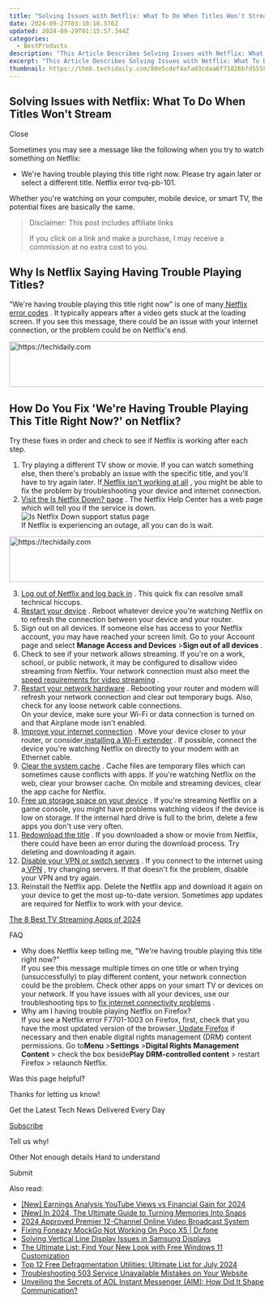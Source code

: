 ```yaml
---
title: "Solving Issues with Netflix: What To Do When Titles Won't Stream"
date: 2024-09-27T03:10:16.576Z
updated: 2024-09-29T01:15:57.344Z
categories:
  - BestProducts
description: "This Article Describes Solving Issues with Netflix: What To Do When Titles Won't Stream"
excerpt: "This Article Describes Solving Issues with Netflix: What To Do When Titles Won't Stream"
thumbnail: https://thmb.techidaily.com/80e5cdef4afad3cdaa6f71026bfd555865de3d18de62989f967049cc703431b5.jpg
---
```


## Solving Issues with Netflix: What To Do When Titles Won't Stream

Close 

 Sometimes you may see a message like the following when you try to watch something on Netflix:

* We're having trouble playing this title right now. Please try again later or select a different title. Netflix error tvq-pb-101.

 Whether you're watching on your computer, mobile device, or smart TV, the potential fixes are basically the same.

>  Disclaimer: This post includes affiliate links
>
>  If you click on a link and make a purchase, I may receive a commission at no extra cost to you.
>

##  Why Is Netflix Saying Having Trouble Playing Titles?

 “We're having trouble playing this title right now” is one of many[ Netflix error codes](https://www.lifewire.com/netflix-error-codes-4173723) . It typically appears after a video gets stuck at the loading screen. If you see this message, there could be an issue with your internet connection, or the problem could be on Netflix's end.

<!-- affiliate ads begin -->
<a href="https://ephamedtechinc.pxf.io/c/5597632/2123512/26400" target="_top" id="2123512">
  <img src="//a.impactradius-go.com/display-ad/26400-2123512" border="0" alt="https://techidaily.com" width="728" height="90"/>
</a>
<img height="0" width="0" src="https://ephamedtechinc.pxf.io/i/5597632/2123512/26400" style="position:absolute;visibility:hidden;" border="0" />
<!-- affiliate ads end -->

##  How Do You Fix 'We're Having Trouble Playing This Title Right Now?' on Netflix?

 Try these fixes in order and check to see if Netflix is working after each step.

1. Try playing a different TV show or movie. If you can watch something else, then there's probably an issue with the specific title, and you'll have to try again later. If[ Netflix isn't working at all](https://www.lifewire.com/fix-netflix-not-working-4177972#general-netflix-app-troubleshooting-to-try-first) , you might be able to fix the problem by troubleshooting your device and internet connection.
2. [ Visit the Is Netflix Down? page](https://help.netflix.com/is-netflix-down) . The Netflix Help Center has a web page which will tell you if the service is down.  
![Is Netflix Down support status page](https://www.lifewire.com/thmb/7DRJhZMYlDdF5AIY94-Yr5HHhWo=/1500x0/filters:no_upscale():max_bytes(150000):strip_icc():format(webp)/001_how-to-fix-it-when-netflix-is-having-trouble-playing-this-title-right-now-5196714-01e3ab18b6d940ca9e69cf19f9c413a8.jpg)  
 If Netflix is experiencing an outage, all you can do is wait.

<!-- affiliate ads begin -->
<a href="https://appsumo.8odi.net/c/5597632/2049364/7443" target="_top" id="2049364">
  <img src="//a.impactradius-go.com/display-ad/7443-2049364" border="0" alt="https://techidaily.com" width="728" height="90"/>
</a>
<img height="0" width="0" src="https://appsumo.8odi.net/i/5597632/2049364/7443" style="position:absolute;visibility:hidden;" border="0" />
<!-- affiliate ads end -->

3. [ Log out of Netflix and log back in](https://www.lifewire.com/log-out-of-netflix-on-tv-5193061) . This quick fix can resolve small technical hiccups.
4. [ Restart your device](https://www.lifewire.com/reboot-vs-reset-4157868) . Reboot whatever device you're watching Netflix on to refresh the connection between your device and your router.
5. Sign out on all devices. If someone else has access to your Netflix account, you may have reached your screen limit. Go to your Account page and select **Manage Access and Devices** \>**Sign out of all devices** .
6. Check to see if your network allows streaming. If you're on a work, school, or public network, it may be configured to disallow video streaming from Netflix. Your network connection must also meet the[ speed requirements for video streaming](https://www.lifewire.com/internet-speed-requirements-for-movie-viewing-1847401) .
7. [ Restart your network hardware](https://www.lifewire.com/how-to-properly-restart-a-router-modem-2624570) . Rebooting your router and modem will refresh your network connection and clear out temporary bugs. Also, check for any loose network cable connections.  
 On your device, make sure your Wi-Fi or data connection is turned on and that Airplane mode isn't enabled.
8. [ Improve your internet connection](https://www.lifewire.com/increase-internet-speed-5181475) . Move your device closer to your router, or consider[ installing a Wi-Fi extender](https://www.lifewire.com/install-wifi-extender-5180807) . If possible, connect the device you're watching Netflix on directly to your modem with an Ethernet cable.
9. [ Clear the system cache](https://www.lifewire.com/how-to-clear-cache-2617980) . Cache files are temporary files which can sometimes cause conflicts with apps. If you're watching Netflix on the web, clear your browser cache. On mobile and streaming devices, clear the app cache for Netflix.
10. [ Free up storage space on your device](https://www.lifewire.com/how-to-fix-it-when-fire-stick-is-low-on-storage-5208271) . If you're streaming Netflix on a game console, you might have problems watching videos if the device is low on storage. If the internal hard drive is full to the brim, delete a few apps you don't use very often.
11. [ Redownload the title](https://www.lifewire.com/download-netflix-tv-shows-movies-4134207) . If you downloaded a show or movie from Netflix, there could have been an error during the download process. Try deleting and downloading it again.
12. [ Disable your VPN or switch servers](https://www.lifewire.com/turn-off-vpn-on-android-7642980) . If you connect to the internet using a[ VPN](https://www.lifewire.com/what-is-a-vpn-5189778) , try changing servers. If that doesn't fix the problem, disable your VPN and try again.
13. Reinstall the Netflix app. Delete the Netflix app and download it again on your device to get the most up-to-date version. Sometimes app updates are required for Netflix to work with your device.

[ The 8 Best TV Streaming Apps of 2024 ](https://www.lifewire.com/best-tv-streaming-apps-services-4159988) 

 FAQ

* Why does Netflix keep telling me, "We're having trouble playing this title right now?"  
 If you see this message multiple times on one title or when trying (unsuccessfully) to play different content, your network connection could be the problem. Check other apps on your smart TV or devices on your network. If you have issues with all your devices, use our troubleshooting tips to [ fix internet connectivity problems](https://www.lifewire.com/cant-connect-to-the-internet-try-this-817794) .
* Why am I having trouble playing Netflix on Firefox?  
 If you see a Netflix error F7701-1003 on Firefox, first, check that you have the most updated version of the browser.[ Update Firefox](https://www.lifewire.com/how-do-i-update-firefox-2617992) if necessary and then enable digital rights management (DRM) content permissions. Go to**Menu** \>**Settings** \>**Digital Rights Management Content** \> check the box beside**Play DRM-controlled content** \> restart Firefox > relaunch Netflix.

Was this page helpful?

Thanks for letting us know!

 Get the Latest Tech News Delivered Every Day

[ Subscribe ](https://www.lifewire.com/#) 

Tell us why!

 Other  Not enough details  Hard to understand 

 Submit 

<ins class="adsbygoogle"
     style="display:block"
     data-ad-format="autorelaxed"
     data-ad-client="ca-pub-7571918770474297"
     data-ad-slot="1223367746"></ins>

<ins class="adsbygoogle"
     style="display:block"
     data-ad-client="ca-pub-7571918770474297"
     data-ad-slot="8358498916"
     data-ad-format="auto"
     data-full-width-responsive="true"></ins>

<span class="atpl-alsoreadstyle">Also read:</span>
<div><ul>
<li><a href="https://facebook-video-share.techidaily.com/new-earnings-analysis-youtube-views-vs-financial-gain-for-2024/"><u>[New] Earnings Analysis YouTube Views vs Financial Gain for 2024</u></a></li>
<li><a href="https://snapchat-videos.techidaily.com/new-in-2024-the-ultimate-guide-to-turning-memories-into-snaps/"><u>[New] In 2024, The Ultimate Guide to Turning Memories Into Snaps</u></a></li>
<li><a href="https://article-knowledge.techidaily.com/2024-approved-premier-12-channel-online-video-broadcast-system/"><u>2024 Approved Premier 12-Channel Online Video Broadcast System</u></a></li>
<li><a href="https://fake-location.techidaily.com/fixing-foneazy-mockgo-not-working-on-poco-x5-drfone-by-drfone-virtual-android/"><u>Fixing Foneazy MockGo Not Working On Poco X5 | Dr.fone</u></a></li>
<li><a href="https://techtrends.techidaily.com/solving-vertical-line-display-issues-in-samsung-displays/"><u>Solving Vertical Line Display Issues in Samsung Displays</u></a></li>
<li><a href="https://techno-recovery.techidaily.com/the-ultimate-list-find-your-new-look-with-free-windows-11-customization/"><u>The Ultimate List: Find Your New Look with Free Windows 11 Customization</u></a></li>
<li><a href="https://techtrends.techidaily.com/top-12-free-defragmentation-utilities-ultimate-list-for-july-2024/"><u>Top 12 Free Defragmentation Utilities: Ultimate List for July 2024</u></a></li>
<li><a href="https://techtrends.techidaily.com/troubleshooting-503-service-unavailable-mistakes-on-your-website/"><u>Troubleshooting 503 Service Unavailable Mistakes on Your Website</u></a></li>
<li><a href="https://techtrends.techidaily.com/unveiling-the-secrets-of-aol-instant-messenger-aim-how-did-it-shape-communication/"><u>Unveiling the Secrets of AOL Instant Messenger (AIM): How Did It Shape Communication?</u></a></li>
</ul></div>

